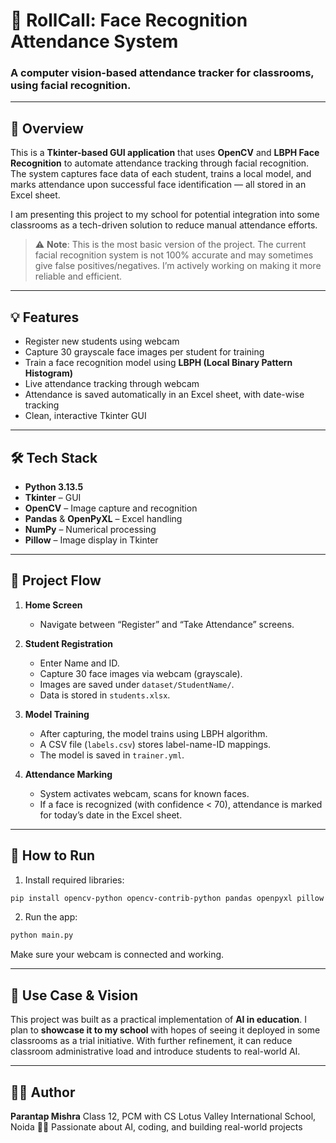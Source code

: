 # 📸 RollCall: Face Recognition Attendance System

### A computer vision-based attendance tracker for classrooms, using facial recognition.

---

## 🧾 Overview

This is a **Tkinter-based GUI application** that uses **OpenCV** and **LBPH Face Recognition** to automate attendance tracking through facial recognition. The system captures face data of each student, trains a local model, and marks attendance upon successful face identification — all stored in an Excel sheet.

I am presenting this project to my school for potential integration into some classrooms as a tech-driven solution to reduce manual attendance efforts.

> ⚠️ **Note**: This is the most basic version of the project. The current facial recognition system is not 100% accurate and may sometimes give false positives/negatives. I’m actively working on making it more reliable and efficient.

---

## 💡 Features

* Register new students using webcam
* Capture 30 grayscale face images per student for training
* Train a face recognition model using **LBPH (Local Binary Pattern Histogram)**
* Live attendance tracking through webcam
* Attendance is saved automatically in an Excel sheet, with date-wise tracking
* Clean, interactive Tkinter GUI

---

## 🛠️ Tech Stack

* **Python 3.13.5**
* **Tkinter** – GUI
* **OpenCV** – Image capture and recognition
* **Pandas** & **OpenPyXL** – Excel handling
* **NumPy** – Numerical processing
* **Pillow** – Image display in Tkinter

---

## 🔄 Project Flow

1. **Home Screen**

   * Navigate between “Register” and “Take Attendance” screens.

2. **Student Registration**

   * Enter Name and ID.
   * Capture 30 face images via webcam (grayscale).
   * Images are saved under `dataset/StudentName/`.
   * Data is stored in `students.xlsx`.

3. **Model Training**

   * After capturing, the model trains using LBPH algorithm.
   * A CSV file (`labels.csv`) stores label-name-ID mappings.
   * The model is saved in `trainer.yml`.

4. **Attendance Marking**

   * System activates webcam, scans for known faces.
   * If a face is recognized (with confidence < 70), attendance is marked for today’s date in the Excel sheet.

---


## 🚀 How to Run

1. Install required libraries:

```bash
pip install opencv-python opencv-contrib-python pandas openpyxl pillow
```

2. Run the app:

```bash
python main.py
```

Make sure your webcam is connected and working.

---


## 🎯 Use Case & Vision

This project was built as a practical implementation of **AI in education**. I plan to **showcase it to my school** with hopes of seeing it deployed in some classrooms as a trial initiative. With further refinement, it can reduce classroom administrative load and introduce students to real-world AI.

---

## 🙋‍♂️ Author

**Parantap Mishra**
Class 12, PCM with CS
Lotus Valley International School, Noida
👨‍💻 Passionate about AI, coding, and building real-world projects

